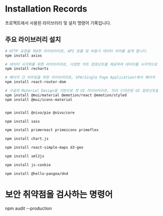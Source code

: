 # Installation Records

프로젝트에서 사용된 라이브러리 및 설치 명령어 기록입니다.

## 주요 라이브러리 설치

```bash
# HTTP 요청을 위d한 라이브러리로, API 호출 및 비동기 데이터 처리를 쉽게 합니다.
npm install axios

# 데이터 시각화를 위한 라이브러리로, 다양한 차트 컴포넌트를 제공하여 데이터를 시각적으로 표현할 수 있습니다.
npm install recharts

# 페이지 간 라우팅을 위한 라이브러리로, SPA(Single Page Application)에서 페이지 전환을 쉽게 구현할 수 있습니다.
npm install react-router-dom

# 구글의 Material Design을 기반으로 한 UI 라이브러리로, 미리 디자인된 UI 컴포넌트를 제공합니다.
npm install @mui/material @emotion/react @emotion/styled
npm install @mui/icons-material


npm install @nivo/pie @nivo/core

npm install sass

npm install primereact primeicons primeflex

npm install chart.js

npm install react-simple-maps d3-geo

npm install xml2js

npm install js-cookie

npm install @hello-pangea/dnd

```

# 보안 취약점을 검사하는 명령어

npm audit --production
